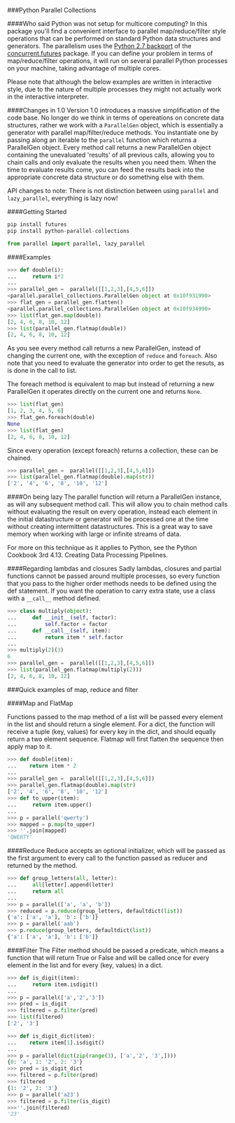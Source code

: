 ###Python Parallel Collections

####Who said Python was not setup for multicore computing? 
In this package you'll find a convenient interface to parallel map/reduce/filter style operations that can be performed on standard Python data structures and generators. The parallelism uses the [Python 2.7 backport](http://pythonhosted.org/futures/#processpoolexecutor-example) of the [concurrent.futures](http://docs.python.org/dev/library/concurrent.futures.html) package. If you can define your problem in terms of map/reduce/filter operations, it will run on several parallel Python processes on your machine, taking advantage of multiple cores. 

Please note that although the below examples are written in interactive style, due to the nature of multiple processes they might not 
actually work in the interactive interpreter.


####Changes in 1.0
Version 1.0 introduces a massive simplification of the code base. No longer do we think in terms of opereations on concrete data structures, rather we work with a `ParallelGen` object, which is essentially a generator with parallel map/filter/reduce methods. You instantiate one by passing along an iterable to the `parallel` function which returns a ParallelGen object. Every method call returns a new ParallelGen object containing the unevaluated 'results' of all previous calls, allowing you to chain calls and only evaluate the results when you need them. When the time to evaluate results come, you can feed the results back into the appropriate concrete data structure or do something else with them. 

API changes to note:
There is not distinction between using `parallel` and `lazy_parallel`, everything is lazy now!

####Getting Started
```python
pip install futures
pip install python-parallel-collections
```
```python
from parallel import parallel, lazy_parallel
```

####Examples
```python
>>> def double(i):
...     return i*2
... 
>>> parallel_gen =  parallel([[1,2,3],[4,5,6]])
<parallel.parallel_collections.ParallelGen object at 0x10f931990>
>>> flat_gen = parallel_gen.flatten()
<parallel.parallel_collections.ParallelGen object at 0x10f934990>
>>> list(flat_gen.map(double))
[2, 4, 6, 8, 10, 12]
>>> list(parallel_gen.flatmap(double))
[2, 4, 6, 8, 10, 12]
```

As you see every method call returns a new ParallelGen, instead of changing the current one, with the exception of `reduce` and `foreach`. Also note that you need to evaluate the generator into order to get the resuts, as is done in the call to list.

The foreach method is equivalent to map but instead of returning a new ParallelGen it operates directly on the 
current one and returns `None`. 
```python
>>> list(flat_gen)
[1, 2, 3, 4, 5, 6]
>>> flat_gen.foreach(double)
None
>>> list(flat_gen)
[2, 4, 6, 8, 10, 12]
```

Since every operation (except foreach) returns a collection, these can be chained.
```python
>>> parallel_gen =  parallel([[1,2,3],[4,5,6]])
>>> list(parallel_gen.flatmap(double).map(str))
['2', '4', '6', '8', '10', '12']
```

####On being lazy
The parallel function will return a ParallelGen instance, as will any subsequent method call. This will allow you to chain method calls without evaluating the result on every operation, instead each element in the initial datastructure or generator will be processed one at the time without creating intermittent datastructures. This is a great way to save memory when working with large or infinite streams of data. 

For more on this technique as it applies to Python, see the Python Cookbook 3rd 4.13. Creating Data Processing Pipelines.


####Regarding lambdas and closures
Sadly lambdas, closures and partial functions cannot be passed around multiple processes, so every function that you pass to the higher order methods needs to be defined using the def statement. If you want the operation to carry extra state, use a class with a `__call__` method defined.
```python
>>> class multiply(object):
...     def __init__(self, factor):
...         self.factor = factor
...     def __call__(self, item):
...         return item * self.factor
... 
>>> multiply(2)(3)
6
>>> parallel_gen =  parallel([[1,2,3],[4,5,6]])
>>> list(parallel_gen.flatmap(multiply(2)))
[2, 4, 6, 8, 10, 12]
```

###Quick examples of map, reduce and filter

####Map and FlatMap

Functions passed to the map method of a list will be passed every element in the list and should return a single element. For a dict, the function will receive a tuple (key, values) for every key in the dict, and should equally return a two element sequence. Flatmap will first flatten the sequence then apply map to it.
 
```python
>>> def double(item):
...    return item * 2
...
>>> parallel_gen =  parallel([[1,2,3],[4,5,6]])
>>> parallel_gen.flatmap(double).map(str)
['2', '4', '6', '8', '10', '12']
>>> def to_upper(item):
...     return item.upper() 
... 
>>> p = parallel('qwerty')
>>> mapped = p.map(to_upper)
>>> ''.join(mapped)
'QWERTY'
```

####Reduce
Reduce accepts an optional initializer, which will be passed as the first argument to every call to the function passed as reducer and returned by the method. 
```python
>>> def group_letters(all, letter):
...     all[letter].append(letter)
...     return all
... 
>>> p = parallel(['a', 'a', 'b'])
>>> reduced = p.reduce(group_letters, defaultdict(list))
{'a': ['a', 'a'], 'b': ['b']}
>>> p = parallel('aab')
>>> p.reduce(group_letters, defaultdict(list))
{'a': ['a', 'a'], 'b': ['b']}
```

####Filter
The Filter method should be passed a predicate, which means a function that will return True or False and will be called once for every element in the list and for every (key, values) in a dict.
```python
>>> def is_digit(item):
...     return item.isdigit()
...
>>> p = parallel(['a','2','3'])
>>> pred = is_digit
>>> filtered = p.filter(pred)
>>> list(filtered)
['2', '3']

>>> def is_digit_dict(item):
...    return item[1].isdigit()
...
>>> p = parallel(dict(zip(range(3), ['a','2', '3',])))
{0: 'a', 1: '2', 2: '3'}
>>> pred = is_digit_dict
>>> filtered = p.filter(pred)
>>> filtered
{1: '2', 2: '3'}
>>> p = parallel('a23')
>>> filtered = p.filter(is_digit)
>>>''.join(filtered)
'23'
```

